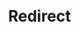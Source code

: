 ﻿---
layout: src/layouts/Redirect.astro
title: Redirect
redirect: https://yamldoc.liuyan.wang/docs/projects/project-triggers/scheduled-deployment-trigger
pubDate:  2023-01-01
navSearch: false
navSitemap: false
navMenu: false
---
